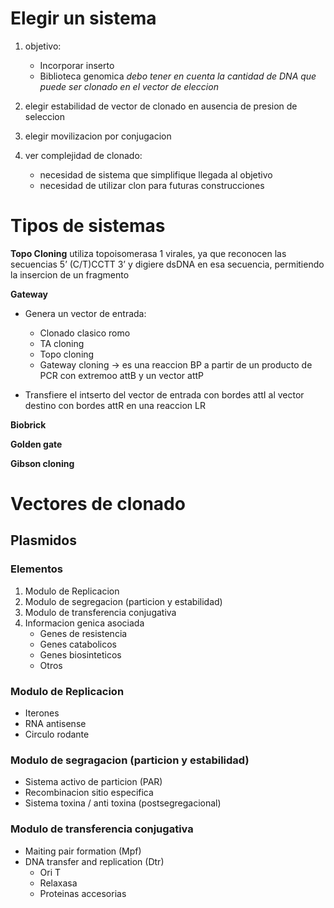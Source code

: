 
# Elegir un sistema

1. objetivo:
	- Incorporar inserto
	- Biblioteca genomica
	*debo tener en cuenta la cantidad de DNA que puede ser clonado en el vector de eleccion*

2. elegir estabilidad de vector de clonado en ausencia de presion de seleccion

3. elegir movilizacion por conjugacion

4. ver complejidad de clonado:
	- necesidad de sistema que simplifique llegada al objetivo
	- necesidad de utilizar clon para futuras construcciones

# Tipos de sistemas

**Topo Cloning**
utiliza topoisomerasa 1 virales, ya que reconocen las secuencias 5’ (C/T)CCTT 3’ y digiere dsDNA en esa secuencia, permitiendo la insercion de un fragmento

**Gateway**
- Genera un vector de entrada:
  - Clonado clasico romo
  - TA cloning 
  - Topo cloning
  - Gateway cloning → es una reaccion BP a partir de un producto de PCR con extremoo attB y un vector attP 

- Transfiere el intserto del vector de entrada con bordes attI al vector destino con bordes attR en una reaccion LR

**Biobrick**

**Golden gate**

**Gibson cloning**

# Vectores de clonado 

## Plasmidos

### Elementos
1. Modulo de Replicacion 
2. Modulo de segregacion (particion y estabilidad)
3. Modulo de transferencia conjugativa
4. Informacion genica asociada
   - Genes de resistencia
   - Genes catabolicos
   - Genes biosinteticos
   - Otros

### Modulo de Replicacion 
- Iterones 
- RNA antisense
- Circulo rodante

### Modulo de segragacion (particion y estabilidad)
- Sistema activo de particion (PAR)
- Recombinacion sitio especifica
- Sistema toxina / anti toxina (postsegregacional)

### Modulo de transferencia conjugativa

- Maiting pair formation  (Mpf)
- DNA transfer and replication (Dtr)
  - Ori T
  - Relaxasa
  - Proteinas accesorias

